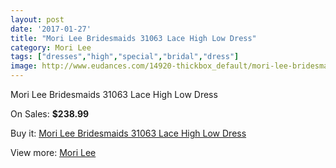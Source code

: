 ```yaml
---
layout: post
date: '2017-01-27'
title: "Mori Lee Bridesmaids 31063 Lace High Low Dress"
category: Mori Lee
tags: ["dresses","high","special","bridal","dress"]
image: http://www.eudances.com/14920-thickbox_default/mori-lee-bridesmaids-31063-lace-high-low-dress.jpg
---
```

Mori Lee Bridesmaids 31063 Lace High Low Dress

On Sales: **$238.99**
<a href="https://www.eudances.com/en/mori-lee/4439-mori-lee-bridesmaids-31063-lace-high-low-dress.html"><amp-img layout="responsive" width="600" height="600" src="//www.eudances.com/14920-thickbox_default/mori-lee-bridesmaids-31063-lace-high-low-dress.jpg" alt="Mori Lee Bridesmaids 31063 Lace High Low Dress 0" /></a>
<a href="https://www.eudances.com/en/mori-lee/4439-mori-lee-bridesmaids-31063-lace-high-low-dress.html"><amp-img layout="responsive" width="600" height="600" src="//www.eudances.com/14924-thickbox_default/mori-lee-bridesmaids-31063-lace-high-low-dress.jpg" alt="Mori Lee Bridesmaids 31063 Lace High Low Dress 1" /></a>
<a href="https://www.eudances.com/en/mori-lee/4439-mori-lee-bridesmaids-31063-lace-high-low-dress.html"><amp-img layout="responsive" width="600" height="600" src="//www.eudances.com/14923-thickbox_default/mori-lee-bridesmaids-31063-lace-high-low-dress.jpg" alt="Mori Lee Bridesmaids 31063 Lace High Low Dress 2" /></a>
<a href="https://www.eudances.com/en/mori-lee/4439-mori-lee-bridesmaids-31063-lace-high-low-dress.html"><amp-img layout="responsive" width="600" height="600" src="//www.eudances.com/14922-thickbox_default/mori-lee-bridesmaids-31063-lace-high-low-dress.jpg" alt="Mori Lee Bridesmaids 31063 Lace High Low Dress 3" /></a>
<a href="https://www.eudances.com/en/mori-lee/4439-mori-lee-bridesmaids-31063-lace-high-low-dress.html"><amp-img layout="responsive" width="600" height="600" src="//www.eudances.com/14921-thickbox_default/mori-lee-bridesmaids-31063-lace-high-low-dress.jpg" alt="Mori Lee Bridesmaids 31063 Lace High Low Dress 4" /></a>

Buy it: [Mori Lee Bridesmaids 31063 Lace High Low Dress](https://www.eudances.com/en/mori-lee/4439-mori-lee-bridesmaids-31063-lace-high-low-dress.html "Mori Lee Bridesmaids 31063 Lace High Low Dress")

View more: [Mori Lee](https://www.eudances.com/en/65-mori-lee "Mori Lee")